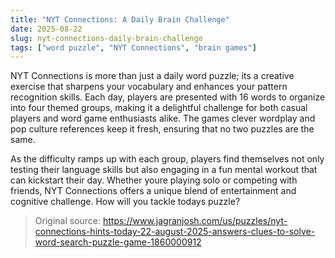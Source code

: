 ```yaml
---
title: "NYT Connections: A Daily Brain Challenge"
date: 2025-08-22
slug: nyt-connections-daily-brain-challenge
tags: ["word puzzle", "NYT Connections", "brain games"]
---
```


NYT Connections is more than just a daily word puzzle; its a creative exercise that sharpens your vocabulary and enhances your pattern recognition skills. Each day, players are presented with 16 words to organize into four themed groups, making it a delightful challenge for both casual players and word game enthusiasts alike. The games clever wordplay and pop culture references keep it fresh, ensuring that no two puzzles are the same.

As the difficulty ramps up with each group, players find themselves not only testing their language skills but also engaging in a fun mental workout that can kickstart their day. Whether youre playing solo or competing with friends, NYT Connections offers a unique blend of entertainment and cognitive challenge. How will you tackle todays puzzle?

> Original source: https://www.jagranjosh.com/us/puzzles/nyt-connections-hints-today-22-august-2025-answers-clues-to-solve-word-search-puzzle-game-1860000912